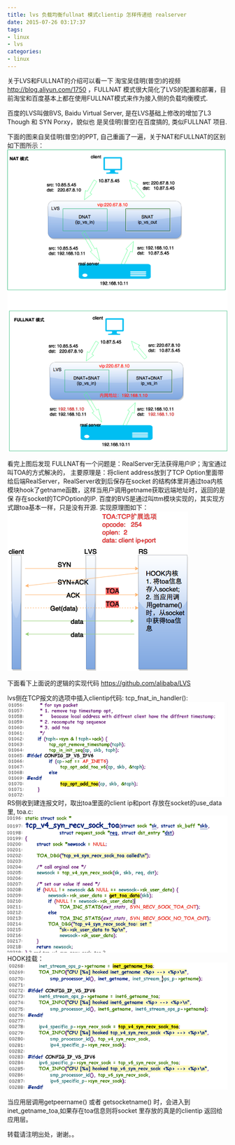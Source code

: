 ```yaml
---
title: lvs 负载均衡fullnat 模式clientip 怎样传递给 realserver
date: 2015-07-26 03:17:37
tags:
- linux
- lvs
categories:
- linux
---
```


关于LVS和FULLNAT的介绍可以看一下 淘宝吴佳明(普空)的视频  http://blog.aliyun.com/1750 ，FULLNAT
模式很大简化了LVS的配置和部署，目前淘宝和百度基本上都在使用FULLNAT模式来作为接入侧的负载均衡模式.

百度的LVS叫做BVS, Baidu Virtual Server, 是在LVS基础上修改的增加了L3 Though 和 SYN Porxy，貌似也
是吴佳明(普空)在百度搞的, 类似FULLNAT 项目.

下面的图来自吴佳明(普空)的PPT, 自己重画了一遍，关于NAT和FULLNAT的区别如下图所示：
![](http://raw.githubusercontent.com/wangxuemin/myblog/master/pic_bak/net.png) 

看完上图后发现 FULLNAT有一个问题是：RealServer无法获得用户IP；淘宝通过叫TOA的方式解决的，
主要原理是：将client address放到了TCP Option里面带给后端RealServer，RealServer收到后保存在socket
的结构体里并通过toa内核模块hook了getname函数，这样当用户调用getname获取远端地址时，返回的是保
存在socket的TCPOption的IP. 百度的BVS是通过叫ttm模块实现的，其实现方式跟toa基本一样，只是没有开源.
实现原理图如下：
![](http://raw.githubusercontent.com/wangxuemin/myblog/master/pic_bak/lvs-2.png) 


下面看下上面说的逻辑的实现代码 https://github.com/alibaba/LVS

lvs侧在TCP报文的选项中插入clientip代码:  tcp_fnat_in_handler():
![](http://raw.githubusercontent.com/wangxuemin/myblog/master/pic_bak/lvs-3.png) 
RS侧收到建连报文时，取出toa里面的client ip和port 存放在socket的use_data里, toa.c:
![](http://raw.githubusercontent.com/wangxuemin/myblog/master/pic_bak/lvs-4.png) 
HOOK挂载：
![](http://raw.githubusercontent.com/wangxuemin/myblog/master/pic_bak/lvs-5.png) 


当应用层调用getpeername() 或者 getsocketname() 时，会进入到inet_getname_toa,如果存在toa信息则将socket
里存放的真是的clientip 返回给应用层。

转载请注明出处，谢谢。。


